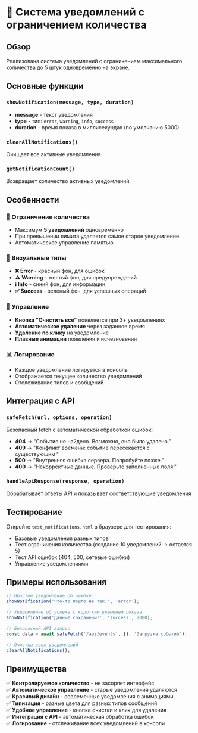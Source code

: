 # 📢 Система уведомлений с ограничением количества

## Обзор
Реализована система уведомлений с ограничением максимального количества до 5 штук одновременно на экране.

## Основные функции

### `showNotification(message, type, duration)`
- **message** - текст уведомления
- **type** - тип: `error`, `warning`, `info`, `success`
- **duration** - время показа в миллисекундах (по умолчанию 5000)

### `clearAllNotifications()`
Очищает все активные уведомления

### `getNotificationCount()`
Возвращает количество активных уведомлений

## Особенности

### 🎯 Ограничение количества
- Максимум **5 уведомлений** одновременно
- При превышении лимита удаляется самое старое уведомление
- Автоматическое управление памятью

### 🎨 Визуальные типы
- **❌ Error** - красный фон, для ошибок
- **⚠️ Warning** - желтый фон, для предупреждений  
- **ℹ️ Info** - синий фон, для информации
- **✅ Success** - зеленый фон, для успешных операций

### 🔧 Управление
- **Кнопка "Очистить все"** появляется при 3+ уведомлениях
- **Автоматическое удаление** через заданное время
- **Удаление по клику** на уведомление
- **Плавные анимации** появления и исчезновения

### 📊 Логирование
- Каждое уведомление логируется в консоль
- Отображается текущее количество уведомлений
- Отслеживание типов и сообщений

## Интеграция с API

### `safeFetch(url, options, operation)`
Безопасный fetch с автоматической обработкой ошибок:
- **404** → "Событие не найдено. Возможно, оно было удалено."
- **409** → "Конфликт времени: событие пересекается с существующим."
- **500** → "Внутренняя ошибка сервера. Попробуйте позже."
- **400** → "Некорректные данные. Проверьте заполненные поля."

### `handleApiResponse(response, operation)`
Обрабатывает ответы API и показывает соответствующие уведомления

## Тестирование

Откройте `test_notifications.html` в браузере для тестирования:
- Базовые уведомления разных типов
- Тест ограничения количества (создание 10 уведомлений → остается 5)
- Тест API ошибок (404, 500, сетевые ошибки)
- Управление уведомлениями

## Примеры использования

```javascript
// Простое уведомление об ошибке
showNotification('Что-то пошло не так!', 'error');

// Уведомление об успехе с коротким временем показа
showNotification('Данные сохранены!', 'success', 2000);

// Безопасный API запрос
const data = await safeFetch('/api/events', {}, 'Загрузка событий');

// Очистка всех уведомлений
clearAllNotifications();
```

## Преимущества

✅ **Контролируемое количество** - не засоряет интерфейс  
✅ **Автоматическое управление** - старые уведомления удаляются  
✅ **Красивый дизайн** - современные уведомления с анимациями  
✅ **Типизация** - разные цвета для разных типов сообщений  
✅ **Удобное управление** - кнопка очистки и клик для удаления  
✅ **Интеграция с API** - автоматическая обработка ошибок  
✅ **Логирование** - отслеживание всех уведомлений в консоли
